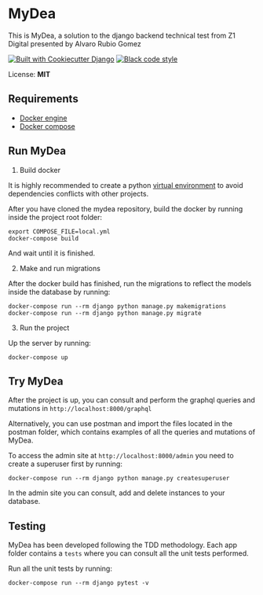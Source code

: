 # MyDea

This is MyDea, a solution to the django backend technical test from Z1 Digital presented by Alvaro Rubio Gomez

<a href="https://github.com/pydanny/cookiecutter-django/">
<img src="https://img.shields.io/badge/built%20with-Cookiecutter%20Django-ff69b4.svg?logo=cookiecutter"     
     alt="Built with Cookiecutter Django" /></a>

<a href="https://github.com/ambv/black">
<img src="https://img.shields.io/badge/code%20style-black-000000.svg"    
     alt="Black code style" /></a>

License: **MIT**

## Requirements
* [Docker engine](https://docs.docker.com/engine/)
* [Docker compose](https://docs.docker.com/compose/)

## Run MyDea

1. Build docker

It is highly recommended to create a python [virtual environment](https://docs.python.org/3/library/venv.html) to avoid dependencies conflicts with other projects.

After you have cloned the mydea repository, build the docker by running inside the project root folder:

```
export COMPOSE_FILE=local.yml
docker-compose build
```
And wait until it is finished.

2. Make and run migrations

After the docker build has finished, run the migrations to reflect the models inside the database by running:

```
docker-compose run --rm django python manage.py makemigrations
docker-compose run --rm django python manage.py migrate

```

3. Run the project

Up the server by running:
```
docker-compose up
```

## Try MyDea

After the project is up, you can consult and perform the graphql queries and mutations in `http://localhost:8000/graphql`

Alternatively, you can use postman and import the files located in the postman folder, which contains examples of all the queries and mutations of MyDea.
 
To access the admin site at `http://localhost:8000/admin` you need to create a superuser first by running:
```
docker-compose run --rm django python manage.py createsuperuser
```
In the admin site you can consult, add and delete instances to your database.

## Testing

MyDea has been developed following the TDD methodology. 
Each app folder contains a `tests` where you can consult all the unit tests performed.

Run all the unit tests by running:
```
docker-compose run --rm django pytest -v
```







